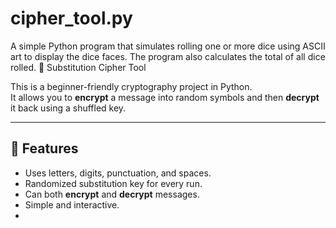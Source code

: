 # cipher_tool.py
A simple Python program that simulates rolling one or more dice using ASCII art to display the dice faces. The program also calculates the total of all dice rolled.
🔐 Substitution Cipher Tool

This is a beginner-friendly cryptography project in Python.  
It allows you to **encrypt** a message into random symbols and then **decrypt** it back using a shuffled key.

---

## 🚀 Features
- Uses letters, digits, punctuation, and spaces.
- Randomized substitution key for every run.
- Can both **encrypt** and **decrypt** messages.
- Simple and interactive.
- 
